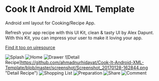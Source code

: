 # Cook It Android XML Template
Android xml layout for Cooking/Recipe App.

Refresh your app recipe with this UI Kit, clean & tasty UI by Alex Dapunt. With this Kit, you can impress your user to make it loving your app.

[Find it too on uiresource](http://uiresource.com/ui-share/recipe-app-ui-kit/)

![Splash](https://github.com/ahmadnurhidayat/Cook-It-Android-XML-Template/blob/master/screenshot/Screenshot_20170128-163055.png "Splash")
![Home](https://github.com/ahmadnurhidayat/Cook-It-Android-XML-Template/blob/master/screenshot/Screenshot_20170128-162820.png "Home")
![Drawer](https://github.com/ahmadnurhidayat/Cook-It-Android-XML-Template/blob/master/screenshot/Screenshot_20170128-162831.png "Drawer")
![Detail Recipe]https://github.com/ahmadnurhidayat/Cook-It-Android-XML-Template/blob/master/screenshot/Screenshot_20170128-162844.png "Detail Recipe")
![Shopping List](https://github.com/ahmadnurhidayat/Cook-It-Android-XML-Template/blob/master/screenshot/Screenshot_20170128-162853.png "Shopping List")
![Preparation](https://github.com/ahmadnurhidayat/Cook-It-Android-XML-Template/blob/master/screenshot/Screenshot_20170128-162900.png "Preparation")
![Share](https://github.com/ahmadnurhidayat/Cook-It-Android-XML-Template/blob/master/screenshot/Screenshot_20170128-162912.png "Share")
![Comment](https://github.com/ahmadnurhidayat/Cook-It-Android-XML-Template/blob/master/screenshot/Screenshot_20170128-162917.png "Comment")

